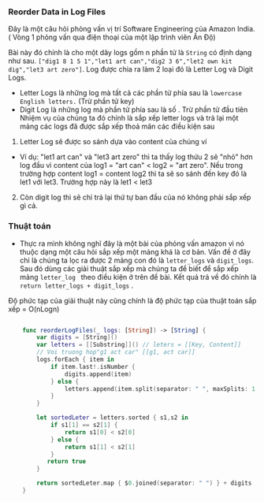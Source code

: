 ### Reorder Data in Log Files

Đây là một câu hỏi phỏng vấn vị trí Software Engineering của Amazon India. ( Vòng 1 phỏng vấn qua điện thoại của một lập trình viên Ấn Độ)

Bài này đó chính là cho một dãy logs gồm n phần tử là `String` có định dạng như sau. `["dig1 8 1 5 1","let1 art can","dig2 3 6","let2 own kit dig","let3 art zero"]`. Log được chia ra làm 2 loại đó là Letter Log và Digit Logs. 

- Letter Logs là những log mà tất cả các phần tử phía sau là  `lowercase English letters.` (Trừ phần tử key)
- Digit Log là những log mà phần tử phía sau là số . Trừ phần tử đầu tiên
Nhiệm vụ của chúng ta đó chính là sắp xếp letter logs và trả lại một mảng các logs đã được sắp xếp thoả mãn các điều kiện sau

1. Letter Log sẽ được so sánh dựa vào content của chúng ví
- Ví dụ:  "let1 art can" và "let3 art zero" thì ta thấy log thứu 2 sẽ "nhỏ" hơn log đầu vì content của log1 = "art can" < log2 = "art zero". Nếu trong trường hợp content log1 = content log2 thì ta sẽ so sánh đến key đó là let1 với let3. Trường hợp này là let1 < let3
2. Còn digit log thì sẽ chỉ trả lại thứ tự ban đầu của nó không phải sắp xếp gì cả.


### Thuật toán
- Thực ra mình không nghĩ đây là một bài của phỏng vấn amazon vì nó thuộc dạng một câu hỏi sắp xếp một mảng khá là cơ bản. Vấn đề ở đây chỉ là chúng ta lọc ra được 2 mảng con đó là `letter_logs` và  `digit_logs`. Sau đó dùng các giải thuật sắp xếp mà chúng ta để biết để sắp xếp mảng `letter_log ` theo điều kiện ở trên đề bài.
Kết quả trả về đó chính là `return letter_logs + digit_logs` . 

Độ phức tạp của giải thuật này cũng chính là độ phức tạp của thuật toán sắp xếp = O(nLogn)

```swift

    func reorderLogFiles(_ logs: [String]) -> [String] {
        var digits = [String]()
        var letters = [[Substring]]() // leters = [[Key, Content]]
        // Voi truong hop"g1 act car" [[g1, act car]]
        logs.forEach { item in
            if item.last!.isNumber {
                digits.append(item)
            } else {
                letters.append(item.split(separator: " ", maxSplits: 1, omittingEmptySubsequences: true))
            }
        }

        let sortedLeter = letters.sorted { s1,s2 in
            if s1[1] == s2[1] {
                return s1[0] < s2[0]
            } else {
                return s1[1] < s2[1]
            }
           return true
        }

        return sortedLeter.map { $0.joined(separator: " ") } + digits
    }
```
